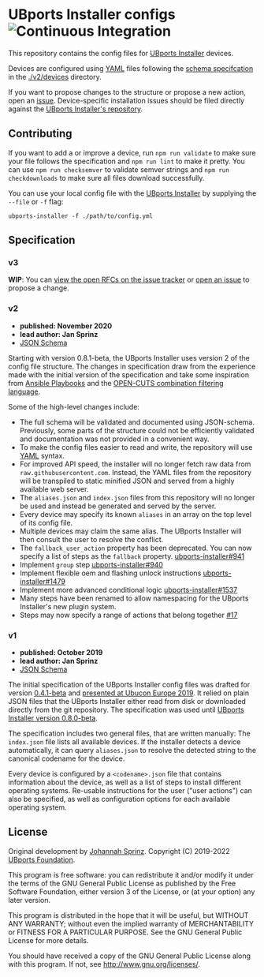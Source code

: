 # UBports Installer configs ![Continuous Integration](https://github.com/ubports/installer-configs/workflows/Continuous%20Integration/badge.svg)

This repository contains the config files for [UBports Installer](https://github.com/ubports/ubports-installer) devices.

Devices are configured using [YAML](https://yaml.org/) files following the [schema specifcation](./v2/schema/device.schema.yml) in the [./v2/devices](./v2/devices) directory.

If you want to propose changes to the structure or propose a new action, open an [issue](https://github.com/ubports/installer-configs/issues/new). Device-specific installation issues should be filed directly against the [UBports Installer's repository](https://github.com/ubports/ubports-installer/issues/new).

## Contributing

If you want to add a or improve a device, run `npm run validate` to make sure your file follows the specification and `npm run lint` to make it pretty. You can use `npm run checksemver` to validate semver strings and `npm run checkdownloads` to make sure all files download successfully.

You can use your local config file with the [UBports Installer](https://github.com/ubports/ubports-installer) by supplying the `--file` or `-f` flag:

```
ubports-installer -f ./path/to/config.yml
```

## Specification

### v3

**WIP**: You can [view the open RFCs on the issue tracker](https://github.com/ubports/installer-configs/issues?q=is%3Aissue+is%3Aopen+label%3Arfc) or [open an issue](https://github.com/ubports/installer-configs/issues/new/choose) to propose a change.

### v2

- **published: November 2020**
- **lead author: Jan Sprinz**
- [JSON Schema](https://github.com/ubports/installer-configs/blob/master/v2/schema/device.schema.yml)

Starting with version 0.8.1-beta, the UBports Installer uses version 2 of the config file structure. The changes in specification draw from the experience made with the initial version of the specification and take some inspiration from [Ansible Playbooks](https://www.ansible.com/) and the [OPEN-CUTS combination filtering language](https://www.open-cuts.org/).

Some of the high-level changes include:

- The full schema will be validated and documented using JSON-schema. Previously, some parts of the structure could not be efficiently validated and documentation was not provided in a convenient way.
- To make the config files easier to read and write, the repository will use [YAML](https://yaml.org/) syntax.
- For improved API speed, the installer will no longer fetch raw data from `raw.githubusercontent.com`. Instead, the YAML files from the repository will be transpiled to static minified JSON and served from a highly available web server.
- The `aliases.json` and `index.json` files from this repository will no longer be used and instead be generated and served by the server.
- Every device may specify its known `aliases` in an array on the top level of its config file.
- Multiple devices may claim the same alias. The UBports Installer will then consult the user to resolve the conflict.
- The `fallback_user_action` property has been deprecated. You can now specify a list of steps as the `fallback` property. [ubports-installer#941](https://github.com/ubports/ubports-installer/issues/941)
- Implement `group` step [ubports-installer#940](https://github.com/ubports/ubports-installer/issues/940)
- Implement flexible oem and flashing unlock instructions [ubports-installer#1479](https://github.com/ubports/ubports-installer/issues/1479)
- Implement more advanced conditional logic [ubports-installer#1537](https://github.com/ubports/ubports-installer/issues/1537)
- Many steps have been renamed to allow namespacing for the UBports Installer's new plugin system.
- Steps may now specify a range of actions that belong together [#17](https://github.com/ubports/installer-configs/issues/17)

### v1

- **published: October 2019**
- **lead author: Jan Sprinz**
- [JSON Schema](https://github.com/ubports/installer-configs/blob/master/v1/_device.schema.json)

The initial specification of the UBports Installer config files was drafted for version [0.4.1-beta](https://github.com/ubports/ubports-installer/releases/tag/0.4.1-beta) and [presented at Ubucon Europe 2019](https://youtu.be/2ZCDOe1CjZ8). It relied on plain JSON files that the UBports Installer either read from disk or downloaded directly from the git repository. The specification was used until [UBports Installer version 0.8.0-beta](https://github.com/ubports/ubports-installer/releases/tag/0.8.0-beta).

The specification includes two general files, that are written manually: The `index.json` file lists all available devices. If the installer detects a device automatically, it can query `aliases.json` to resolve the detected string to the canonical codename for the device.

Every device is configured by a `<codename>.json` file that contains information about the device, as well as a list of steps to install different operating systems. Re-usable instructions for the user ("user actions") can also be specified, as well as configuration options for each available operating system.

## License

Original development by [Johannah Sprinz](https://spri.nz). Copyright (C) 2019-2022 [UBports Foundation](https://ubports.com).

This program is free software: you can redistribute it and/or modify it under the terms of the GNU General Public License as published by the Free Software Foundation, either version 3 of the License, or (at your option) any later version.

This program is distributed in the hope that it will be useful, but WITHOUT ANY WARRANTY; without even the implied warranty of MERCHANTABILITY or FITNESS FOR A PARTICULAR PURPOSE. See the GNU General Public License for more details.

You should have received a copy of the GNU General Public License along with this program. If not, see <http://www.gnu.org/licenses/>.
